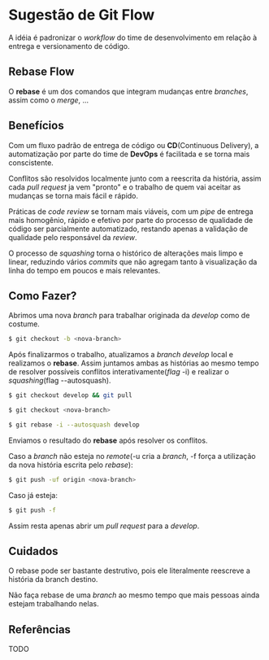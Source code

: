 # Sugestão de Git Flow

A idéia é padronizar o *workflow* do time de desenvolvimento em relação à entrega e versionamento de código.

## Rebase Flow

O **rebase** é um dos comandos que integram mudanças entre *branches*, assim como o *merge*, ...

## Benefícios

Com um fluxo padrão de entrega de código ou **CD**(Continuous Delivery), a automatização por parte do time de **DevOps** é
facilitada e se torna mais conscistente.

Conflitos são resolvidos localmente junto com a reescrita da história, assim cada *pull request* ja vem "pronto" e o trabalho de quem vai aceitar as mudanças se torna mais fácil e rápido.

Práticas de *code review* se tornam mais viáveis, com um *pipe* de entrega mais homogênio, rápido e efetivo por parte 
do processo de qualidade de código ser parcialmente automatizado, restando apenas a validação de qualidade pelo responsável
da *review*.

O processo de *squashing* torna o histórico de alterações mais limpo e linear, reduzindo vários *commits* que não agregam tanto à visualização da linha do tempo em poucos e mais relevantes.

## Como Fazer?

Abrimos uma nova *branch* para trabalhar originada da *develop* como de costume.

```bash
$ git checkout -b <nova-branch>
```

Após finalizarmos o trabalho, atualizamos a *branch develop* local e realizamos o **rebase**. Assim juntamos ambas as histórias ao mesmo tempo de resolver possíveis conflitos interativamente(*flag* -i) e realizar o *squashing*(flag --autosquash).

```bash
$ git checkout develop && git pull

$ git checkout <nova-branch>

$ git rebase -i --autosquash develop
```

Enviamos o resultado do **rebase** após resolver os conflitos.

Caso a *branch* não esteja no *remote*(-u cria a *branch*, -f força a utilização da nova história escrita pelo *rebase*):
```bash
$ git push -uf origin <nova-branch>
```
Caso já esteja:
```bash
$ git push -f
```

Assim resta apenas abrir um *pull request* para a *develop*.

## Cuidados

O rebase pode ser bastante destrutivo, pois ele literalmente reescreve a história da branch destino.

Não faça rebase de uma *branch* ao mesmo tempo que mais pessoas ainda estejam trabalhando nelas.

## Referências

TODO
